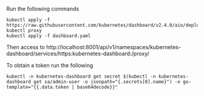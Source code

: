 Run the following commands

```
kubectl apply -f https://raw.githubusercontent.com/kubernetes/dashboard/v2.4.0/aio/deploy/recommended.yaml
kubectl proxy
kubectl apply -f dashboard.yaml
```
Then access to http://localhost:8001/api/v1/namespaces/kubernetes-dashboard/services/https:kubernetes-dashboard:/proxy/


To obtain a token run the following
```
kubectl -n kubernetes-dashboard get secret $(kubectl -n kubernetes-dashboard get sa/admin-user -o jsonpath="{.secrets[0].name}") -o go-template="{{.data.token | base64decode}}"
```
